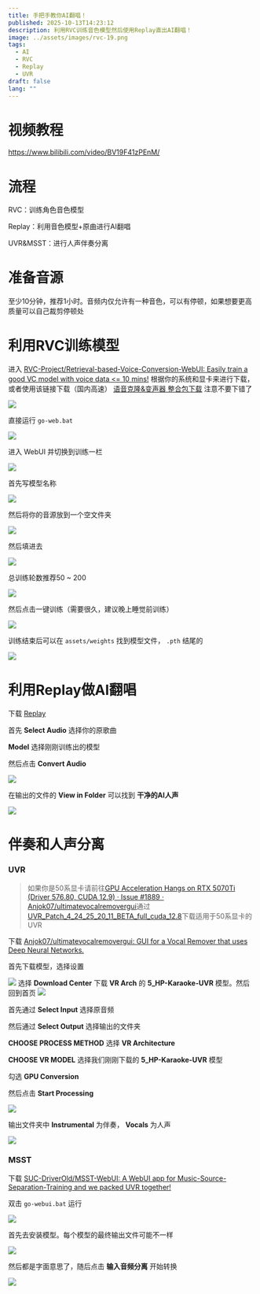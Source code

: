 ```yaml
---
title: 手把手教你AI翻唱！
published: 2025-10-13T14:23:12
description: 利用RVC训练音色模型然后使用Replay直出AI翻唱！
image: ../assets/images/rvc-19.png
tags:
  - AI
  - RVC
  - Replay
  - UVR
draft: false
lang: ""
---
```

# 视频教程

https://www.bilibili.com/video/BV19F41zPEnM/
# 流程

RVC：训练角色音色模型

Replay：利用音色模型+原曲进行AI翻唱

UVR&MSST：进行人声伴奏分离

# 准备音源

至少10分钟，推荐1小时。音频内仅允许有一种音色，可以有停顿，如果想要更高质量可以自己裁剪停顿处

# 利用RVC训练模型

进入 [RVC-Project/Retrieval-based-Voice-Conversion-WebUI: Easily train a good VC model with voice data <= 10 mins!](https://github.com/RVC-Project/Retrieval-based-Voice-Conversion-WebUI) 根据你的系统和显卡来进行下载，或者使用该链接下载（国内高速） [语音克隆&变声器 整合包下载](https://www.yuque.com/flowercry/hxf0ds) 注意不要下错了

![](../assets/images/rvc-1.png)

直接运行 `go-web.bat`

![](../assets/images/rvc-2.png)

进入 WebUI 并切换到训练一栏

![](../assets/images/rvc-3.png)

首先写模型名称

![](../assets/images/rvc-4.png)

然后将你的音源放到一个空文件夹

![](../assets/images/rvc-5.png)

然后填进去

![](../assets/images/rvc-6.png)

总训练轮数推荐50 ~ 200

![](../assets/images/rvc-7.png)

然后点击一键训练（需要很久，建议晚上睡觉前训练）

![](../assets/images/rvc-8.png)

训练结束后可以在 `assets/weights` 找到模型文件， `.pth` 结尾的

![](../assets/images/rvc-9.png)

# 利用Replay做AI翻唱

下载 [Replay](https://www.weights.com/replay)

首先 **Select Audio** 选择你的原歌曲

**Model** 选择刚刚训练出的模型

然后点击 **Convert Audio** 

![](../assets/images/rvc-10.png)

在输出的文件的 **View in Folder** 可以找到 **干净的AI人声** 

![](../assets/images/rvc-11.png)

# 伴奏和人声分离

### UVR

> 如果你是50系显卡请前往[GPU Acceleration Hangs on RTX 5070Ti (Driver 576.80, CUDA 12.9) · Issue #1889 · Anjok07/ultimatevocalremovergui](https://github.com/Anjok07/ultimatevocalremovergui/issues/1889)通过[UVR_Patch_4_24_25_20_11_BETA_full_cuda_12.8](https://www.mediafire.com/file_premium/4jg10r9wa3tujav/UVR_Patch_4_24_25_20_11_BETA_full_cuda_12.8.zip/file)下载适用于50系显卡的UVR

下载 [Anjok07/ultimatevocalremovergui: GUI for a Vocal Remover that uses Deep Neural Networks.](https://github.com/Anjok07/ultimatevocalremovergui)

首先下载模型，选择设置

![](../assets/images/rvc-12.png)
选择 **Download Center** 下载 **VR  Arch** 的 **5_HP-Karaoke-UVR** 模型。然后回到首页
![](../assets/images/rvc-13.png)

首先通过 **Select Input** 选择原音频

然后通过 **Select Output** 选择输出的文件夹

**CHOOSE PROCESS METHOD** 选择 **VR Architecture** 

**CHOOSE VR MODEL** 选择我们刚刚下载的 **5_HP-Karaoke-UVR** 模型

勾选 **GPU Conversion** 

然后点击 **Start Processing** 

![](../assets/images/rvc-14.png)

输出文件夹中 **Instrumental** 为伴奏， **Vocals** 为人声

![](../assets/images/rvc-15.png)

### MSST

下载 [SUC-DriverOld/MSST-WebUI: A WebUI app for Music-Source-Separation-Training and we packed UVR together!](https://github.com/SUC-DriverOld/MSST-WebUI)

双击 `go-webui.bat` 运行

![](../assets/images/rvc-16.png)

首先去安装模型。每个模型的最终输出文件可能不一样

![](../assets/images/rvc-17.png)

然后都是字面意思了，随后点击 **输入音频分离** 开始转换

![](../assets/images/rvc-18.png)